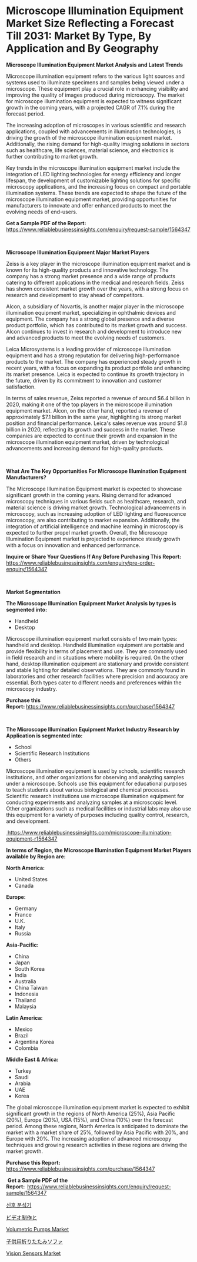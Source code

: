 <p><h1>Microscope Illumination Equipment Market Size Reflecting a Forecast Till 2031: Market By Type, By Application and By Geography</h1></p><p><strong>Microscope Illumination Equipment Market Analysis and Latest Trends</strong></p>
<p><p>Microscope illumination equipment refers to the various light sources and systems used to illuminate specimens and samples being viewed under a microscope. These equipment play a crucial role in enhancing visibility and improving the quality of images produced during microscopy. The market for microscope illumination equipment is expected to witness significant growth in the coming years, with a projected CAGR of 7.1% during the forecast period.</p><p>The increasing adoption of microscopes in various scientific and research applications, coupled with advancements in illumination technologies, is driving the growth of the microscope illumination equipment market. Additionally, the rising demand for high-quality imaging solutions in sectors such as healthcare, life sciences, material science, and electronics is further contributing to market growth.</p><p>Key trends in the microscope illumination equipment market include the integration of LED lighting technologies for energy efficiency and longer lifespan, the development of customizable lighting solutions for specific microscopy applications, and the increasing focus on compact and portable illumination systems. These trends are expected to shape the future of the microscope illumination equipment market, providing opportunities for manufacturers to innovate and offer enhanced products to meet the evolving needs of end-users.</p></p>
<p><strong>Get a Sample PDF of the Report:&nbsp;</strong> <a href="https://www.reliablebusinessinsights.com/enquiry/request-sample/1564347">https://www.reliablebusinessinsights.com/enquiry/request-sample/1564347</a></p>
<p>&nbsp;</p>
<p><strong>Microscope Illumination Equipment Major Market Players</strong></p>
<p><p>Zeiss is a key player in the microscope illumination equipment market and is known for its high-quality products and innovative technology. The company has a strong market presence and a wide range of products catering to different applications in the medical and research fields. Zeiss has shown consistent market growth over the years, with a strong focus on research and development to stay ahead of competitors.</p><p>Alcon, a subsidiary of Novartis, is another major player in the microscope illumination equipment market, specializing in ophthalmic devices and equipment. The company has a strong global presence and a diverse product portfolio, which has contributed to its market growth and success. Alcon continues to invest in research and development to introduce new and advanced products to meet the evolving needs of customers.</p><p>Leica Microsystems is a leading provider of microscope illumination equipment and has a strong reputation for delivering high-performance products to the market. The company has experienced steady growth in recent years, with a focus on expanding its product portfolio and enhancing its market presence. Leica is expected to continue its growth trajectory in the future, driven by its commitment to innovation and customer satisfaction.</p><p>In terms of sales revenue, Zeiss reported a revenue of around $6.4 billion in 2020, making it one of the top players in the microscope illumination equipment market. Alcon, on the other hand, reported a revenue of approximately $7.1 billion in the same year, highlighting its strong market position and financial performance. Leica's sales revenue was around $1.8 billion in 2020, reflecting its growth and success in the market. These companies are expected to continue their growth and expansion in the microscope illumination equipment market, driven by technological advancements and increasing demand for high-quality products.</p></p>
<p>&nbsp;</p>
<p><strong>What Are The Key Opportunities For Microscope Illumination Equipment Manufacturers?</strong></p>
<p><p>The Microscope Illumination Equipment market is expected to showcase significant growth in the coming years. Rising demand for advanced microscopy techniques in various fields such as healthcare, research, and material science is driving market growth. Technological advancements in microscopy, such as increasing adoption of LED lighting and fluorescence microscopy, are also contributing to market expansion. Additionally, the integration of artificial intelligence and machine learning in microscopy is expected to further propel market growth. Overall, the Microscope Illumination Equipment market is projected to experience steady growth with a focus on innovation and enhanced performance.</p></p>
<p><strong>Inquire or Share Your Questions If Any Before Purchasing This Report:</strong> <a href="https://www.reliablebusinessinsights.com/enquiry/pre-order-enquiry/1564347">https://www.reliablebusinessinsights.com/enquiry/pre-order-enquiry/1564347</a></p>
<p>&nbsp;</p>
<p><strong>Market Segmentation</strong></p>
<p><strong>The Microscope Illumination Equipment Market Analysis by types is segmented into:</strong></p>
<p><ul><li>Handheld</li><li>Desktop</li></ul></p>
<p><p>Microscope illumination equipment market consists of two main types: handheld and desktop. Handheld illumination equipment are portable and provide flexibility in terms of placement and use. They are commonly used in field research and in situations where mobility is required. On the other hand, desktop illumination equipment are stationary and provide consistent and stable lighting for detailed observations. They are commonly found in laboratories and other research facilities where precision and accuracy are essential. Both types cater to different needs and preferences within the microscopy industry.</p></p>
<p><strong>Purchase this Report:&nbsp;</strong><a href="https://www.reliablebusinessinsights.com/purchase/1564347">https://www.reliablebusinessinsights.com/purchase/1564347</a></p>
<p>&nbsp;</p>
<p><strong>The Microscope Illumination Equipment Market Industry Research by Application is segmented into:</strong></p>
<p><ul><li>School</li><li>Scientific Research Institutions</li><li>Others</li></ul></p>
<p><p>Microscope illumination equipment is used by schools, scientific research institutions, and other organizations for observing and analyzing samples under a microscope. Schools use this equipment for educational purposes to teach students about various biological and chemical processes. Scientific research institutions use microscope illumination equipment for conducting experiments and analyzing samples at a microscopic level. Other organizations such as medical facilities or industrial labs may also use this equipment for a variety of purposes including quality control, research, and development.</p></p>
<p><a href="https://www.reliablebusinessinsights.com/microscope-illumination-equipment-r1564347">&nbsp;https://www.reliablebusinessinsights.com/microscope-illumination-equipment-r1564347</a></p>
<p><strong>In terms of Region, the Microscope Illumination Equipment Market Players available by Region are:</strong></p>
<p>
    <p> <strong> North America: </strong>
        <ul>
            <li>United States</li>
            <li>Canada</li>
        </ul>
        </p> 
    <p> <strong> Europe: </strong>
        <ul>
            <li>Germany</li>
            <li>France</li>
            <li>U.K.</li>
            <li>Italy</li>
            <li>Russia</li>
        </ul>
        </p> 
    <p> <strong> Asia-Pacific: </strong>
        <ul>
            <li>China</li>
            <li>Japan</li>
            <li>South Korea</li>
            <li>India</li>
            <li>Australia</li>
            <li>China Taiwan</li>
            <li>Indonesia</li>
            <li>Thailand</li>
            <li>Malaysia</li>
        </ul>
        </p> 
    <p> <strong> Latin America: </strong>
        <ul>
            <li>Mexico</li>
            <li>Brazil</li>
            <li>Argentina Korea</li>
            <li>Colombia</li>
        </ul>
        </p> 
    <p> <strong> Middle East & Africa: </strong>
        <ul>
            <li>Turkey</li>
            <li>Saudi</li>
            <li>Arabia</li>
            <li>UAE</li>
            <li>Korea</li>
        </ul>
    </p>
    </p>
<p><p>The global microscope illumination equipment market is expected to exhibit significant growth in the regions of North America (25%), Asia Pacific (20%), Europe (20%), USA (15%), and China (10%) over the forecast period. Among these regions, North America is anticipated to dominate the market with a market share of 25%, followed by Asia Pacific with 20%, and Europe with 20%. The increasing adoption of advanced microscopy techniques and growing research activities in these regions are driving the market growth.</p></p>
<p><strong>Purchase this Report: </strong><a href="https://www.reliablebusinessinsights.com/purchase/1564347">https://www.reliablebusinessinsights.com/purchase/1564347</a></p>
<p>&nbsp;<strong>Get a Sample PDF of the Report:&nbsp;&nbsp;</strong><a href="https://www.reliablebusinessinsights.com/enquiry/request-sample/1564347">https://www.reliablebusinessinsights.com/enquiry/request-sample/1564347</a></p>
<p><strong></strong></p>
<p><p><a href="https://github.com/Tristiarton768456/Market-Research-Report-List-2/blob/main/6763626174277.md">신호 분석기</a></p><p><a href="https://github.com/NikitaBruen/Market-Research-Report-List-1/blob/main/8863854161884.md">ビデオ制作と</a></p><p><a href="https://github.com/Alonsoolds3wq1d81czn8rbol/Market-Research-Report-List-3/blob/main/volumetric-pumps-market.md">Volumetric Pumps Market</a></p><p><a href="https://github.com/mm14022023/Market-Research-Report-List-2/blob/main/1471133161883.md">子供用折りたたみソファ</a></p><p><a href="https://github.com/KeeganBarrows2023/Market-Research-Report-List-1/blob/main/vision-sensors-market.md">Vision Sensors Market</a></p></p>